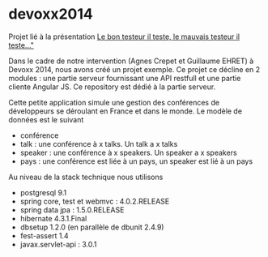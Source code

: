 devoxx2014
==========

<p>
Projet lié à la présentation <a href="http://cfp.devoxx.fr/devoxxfr2014/talk/BBV-277/Le%20bon%20testeur%20il%20teste....%20et%20le%20mauvais%20testeur%20il%20teste%20aussi...">Le bon testeur il teste, le mauvais testeur il teste..."</a>
</p>
<p>
Dans le cadre de notre intervention (Agnes Crepet et Guillaume EHRET) à Devoxx 2014, nous avons créé un projet exemple. Ce projet ce décline en 2 modules : une partie serveur fournissant une API restfull et une partie cliente Angular JS. Ce repository est dédié à la partie serveur.
</p>
<p>
Cette petite application simule une gestion des conférences de développeurs se déroulant en France
et dans le monde. Le modèle de données est le suivant
<ul>
<li>conférence</li>
<li>talk : une conférence à x talks. Un talk a x talks</li>
<li>speaker : une conférence à x speakers. Un speaker a x speakers</li>
<li>pays : une conférence est liée à un pays, un speaker est lié à un pays</li>
</ul>
</p>

Au niveau de la stack technique nous utilisons
<ul>
<li>postgresql 9.1</li>
<li>spring core, test et webmvc : 4.0.2.RELEASE</li>
<li>spring data jpa : 1.5.0.RELEASE</li>
<li>hibernate 4.3.1.Final</li>
<li>dbsetup 1.2.0 (en parallèle de dbunit 2.4.9)</li>
<li>fest-assert 1.4</li>
<li>javax.servlet-api : 3.0.1</li>
</ul>
